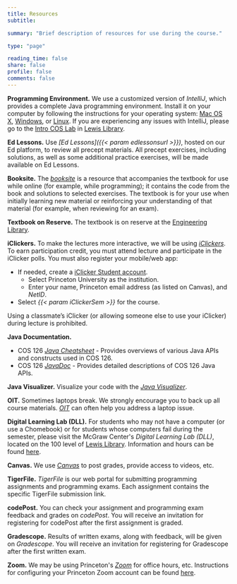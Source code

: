```yaml
---
title: Resources
subtitle: 

summary: "Brief description of resources for use during the course."

type: "page"

reading_time: false
share: false
profile: false
comments: false
---
```


**Programming Environment.** We use a customized version of *IntelliJ*, which provides a complete Java programming environment. Install it on your computer by following the instructions for your operating system: [Mac OS X](https://lift.cs.princeton.edu/java/mac), [Windows](https://lift.cs.princeton.edu/java/windows/), or [Linux](https://lift.cs.princeton.edu/java/linux/).  If you are experiencing any issues with IntelliJ, please go to the [Intro COS Lab](https://introlab.cs.princeton.edu) in [Lewis Library](https://goo.gl/maps/W34eFbaZbYaVo7Rr7).

**Ed Lessons.** Use *[Ed Lessons]({{< param edlessonsurl >}})*, hosted on our Ed platform, to review all precept materials.  All precept exercises, including solutions, as well as some additional practice exercises, will be made available on Ed Lessons.  



**Booksite.** The *[booksite](https://introcs.cs.princeton.edu/java/home)* is a resource that accompanies the textbook for use while online (for example, while programming); it contains the code from the book and solutions to selected exercises. The textbook is for your use when initially learning new material or reinforcing your understanding of that material (for example, when reviewing for an exam).

**Textbook on Reserve.**  The textbook is on reserve at the [Engineering Library](https://catalog.princeton.edu/catalog/9999429913506421). 

**iClickers.** To make the lectures more interactive, we will be using *[iClickers](https://www.iclicker.com/students/)*. To earn participation credit, you must attend lecture and participate in the iClicker polls. You must also register your mobile/web app:
   - If needed, create a [iClicker Student account](https://student.iclicker.com/#/account/create).
       - Select Princeton University as the institution.
       - Enter your name, Princeton email address (as listed on Canvas), and *NetID*.
   - Select *{{< param iClickerSem >}}* for the course.
   
Using a classmate’s iClicker (or allowing someone else to use your iClicker) during lecture is prohibited.


**Java Documentation.**
- COS 126 *[Java Cheatsheet](https://introcs.cs.princeton.edu/java/11cheatsheet/)* - Provides overviews of various Java APIs and constructs used in COS 126.
- COS 126 *[JavaDoc](https://introcs.cs.princeton.edu/java/stdlib/javadoc)* -  Provides detailed descriptions of COS 126 Java APIs.


**Java Visualizer.** Visualize your code with the *[Java Visualizer](https://cscircles.cemc.uwaterloo.ca/java_visualize)*.

**OIT.** Sometimes laptops break.  We strongly encourage you to back up all course materials.   *[OIT](https://oit.princeton.edu)* can often help you address a laptop issue.

**Digital Learning Lab (DLL).** For students who may not have a computer (or use a Chomebook) or for students whose computers fail during the semester, please visit the McGraw Center's *Digital Learning Lab (DLL)*, located on the 100 level of [Lewis Library](https://goo.gl/maps/W34eFbaZbYaVo7Rr7). Information and hours can be found [here](https://mcgrawdll.princeton.edu/).

**Canvas.** We use *[Canvas](https://canvas.princeton.edu/)* to post grades, provide access to videos, etc.

**TigerFile.** *TigerFile* is our web portal for submitting programming assignments and programming exams.  Each assignment contains the specific TigerFile submission link.

**codePost.** You can check your assignment and programming exam feedback and grades on *codePost*.  You will receive an invitation for registering for codePost after the first assignment is graded.

**Gradescope.** Results of written exams, along with feedback,  will be given on *Gradescope*.  You will receive an invitation for registering for Gradescope after the first written exam.

**Zoom.** We may be using Princeton's [*Zoom*](https://princeton.zoom.us/) for office hours, etc. Instructions for configuring your Princeton Zoom account can be found [here](https://princeton.service-now.com/service?id=kb_article&sys_id=0e002cfc1bba00948f8243f4bd4bcb59). 

